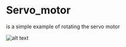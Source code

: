 # Servo_motor

is a simple example of rotating the servo motor

![alt text](C:\Projects\Robomasters\RoboMaster-Internal_Competition\image\Servo_motor.png)